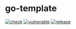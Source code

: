 # go-template

[![check](https://img.shields.io/github/actions/workflow/status/spotdemo4/go-template/check.yaml?branch=main&logo=nixos&logoColor=%2389dceb&label=check&labelColor=%2311111b)](https://github.com/spotdemo4/go-template/actions/workflows/check.yaml)
[![vulnerable](https://img.shields.io/github/actions/workflow/status/spotdemo4/go-template/vulnerable.yaml?branch=main&label=vulnerable&labelColor=%2311111b)](https://github.com/spotdemo4/go-template/actions/workflows/vulnerable.yaml)
[![release](https://img.shields.io/github/v/release/spotdemo4/go-template?logo=github&logoColor=%23cdd6f4&labelColor=%2311111b&color=%23313244)](https://github.com/spotdemo4/go-template/releases/latest)
